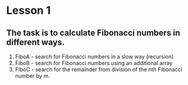 # Lesson 1
## The task is to calculate Fibonacci numbers in different ways.
1. FiboA - search for Fibonacci numbers in a slow way (recursion)
2. FiboB - search for Fibonacci numbers using an additional array
3. FiboC - search for the remainder from division of the nth Fibonacci number by m.
